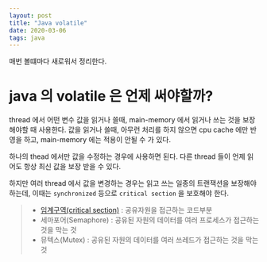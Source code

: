 ```yaml
---
layout: post
title: "Java volatile"
date: 2020-03-06
tags: java
---
```


매번 볼떄마다 새로워서 정리한다.

# java 의 volatile 은 언제 써야할까?

thread 에서 어떤 변수 값을 읽거나 쓸때, main-memory 에서 읽거나 쓰는 것을 보장해야할 때 사용한다. 값을 읽거나 쓸때, 아무런 처리를 하지 않으면 cpu cache 에만 반영을 하고, main-memory 에는 적용이 안될 수 가 있다.

하나의 thead 에서만 값을 수정하는 경우에 사용하면 된다. 다른 thread 들이 언제 읽어도 항상 최신 값을 보장 받을 수 있다.

하지만 여러 thread 에서 값을 변경하는 경우는 읽고 쓰는 일종의 트랜잭션을 보장해야 하는데, 이때는 `synchronized` 등으로 `critical section` 을 보호해야 한다.

> - [임계구역(critical section)](https://ko.wikipedia.org/wiki/%EC%9E%84%EA%B3%84_%EA%B5%AC%EC%97%AD) : 공유자원을 접근하는 코드부분
> - 세마포어(Semaphore) : 공유된 자원의 데이터를 여러 프로세스가 접근하는 것을 막는 것
> - 뮤텍스(Mutex) : 공유된 자원의 데이터를 여러 쓰레드가 접근하는 것을 막는 것

